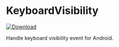 # KeyboardVisibility

[![Download](null/packages/seachicken/maven/keyboard-visibility/images/download.svg?version=0.1) ](https://bintray.com/seachicken/maven/keyboard-visibility/0.1/link)

Handle keyboard visibility event for Android.
